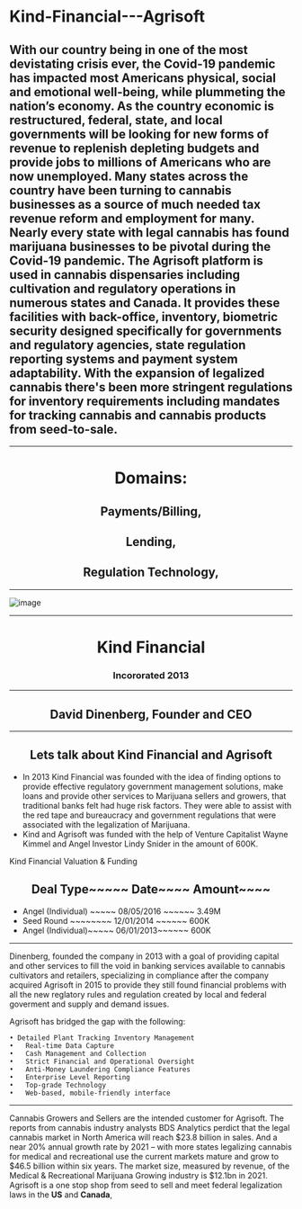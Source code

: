 # Kind-Financial---Agrisoft
With our country being in one of the most devistating crisis ever,  the Covid-19 pandemic has impacted most Americans physical, social  and emotional well-being, while plummeting the nation’s economy.  As the country economic is restructured, federal, state, and local governments will be looking for new forms of revenue to replenish depleting budgets and provide jobs to millions of Americans who are now unemployed. Many states across the country have been turning to cannabis businesses as a source of much needed tax revenue reform and employment for many.  Nearly every state with legal cannabis has found marijuana businesses to be pivotal during the Covid-19 pandemic.
The Agrisoft platform is used in cannabis dispensaries including cultivation and regulatory operations in numerous states and Canada.  It provides these facilities with back-office, inventory, biometric security designed specifically for governments and regulatory agencies, state regulation reporting systems and payment system adaptability.  With the expansion of legalized cannabis there's been more stringent regulations for inventory requirements including mandates for tracking cannabis and cannabis products from seed-to-sale.
---

---

 # <center> Domains:
  ## <center> Payments/Billing, 
  ## <center> Lending, 
  ## <center> Regulation Technology,
 ---
 
![image](https://theweedblog-com.exactdn.com/wp-content/uploads/kind-financial.png?strip=all&lossy=1&ssl=1)

---
# <center> Kind Financial
### <center> Incororated 2013
---
## <center> David Dinenberg, Founder and CEO
---
## <center>Lets talk about Kind Financial and Agrisoft


* In 2013 Kind Financial was founded with the idea of finding options to provide effective regulatory government management solutions, make loans and provide other services to Marijuana sellers and growers, that traditional banks felt had huge risk factors. They were able to assist with the red tape and bureaucracy and government regulations that were associated with the legalization of Marijuana.
* Kind and Agrisoft was funded with the help of Venture Capitalist Wayne Kimmel and Angel Investor Lindy Snider in the amount of 600K.

Kind Financial Valuation & Funding

## <center> Deal Type~~~~~        Date~~~~           Amount~~~~
*	Angel (Individual)	~~~~~		08/05/2016	~~~~~~	3.49M
*	Seed Round	~~~~~~~~			12/01/2014	~~~~~~	600K
*	Angel (Individual)~~~~~			06/01/2013~~~~~~		600K
---

Dinenberg, founded the company in 2013 with a goal of providing capital and other services to fill the void in banking services available to cannabis cultivators and retailers, specializing in compliance after the company acquired Agrisoft in 2015 to provide they still found financial problems with all the new reglatory rules and regulation created by local and federal goverment and supply and demand issues. 

Agrisoft has bridged the gap with the following:

    • Detailed Plant Tracking Inventory Management
    •	Real-time Data Capture
    •	Cash Management and Collection
    •	Strict Financial and Operational Oversight
    •	Anti-Money Laundering Compliance Features
    •	Enterprise Level Reporting
    •	Top-grade Technology
    •	Web-based, mobile-friendly interface

---
Cannabis Growers and Sellers are the intended customer for Agrisoft.
The reports from cannabis industry analysts BDS Analytics perdict that the legal cannabis market in North America will reach $23.8 billion in sales. And a near 20% annual growth rate by 2021 – with more states legalizing cannabis for medical and recreational use the current markets mature and grow to $46.5 billion within six years.  The market size, measured by revenue, of the Medical & Recreational Marijuana Growing industry is $12.1bn in 2021. Agrisoft is a one stop shop from seed to sell and meet federal legalization laws in the **US** and **Canada**,

    
   
